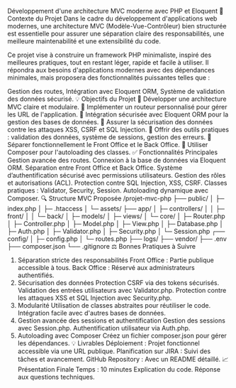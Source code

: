 Développement d'une architecture MVC moderne avec PHP et Eloquent
📅 Contexte du Projet
Dans le cadre du développement d'applications web modernes, une architecture MVC (Modèle-Vue-Contrôleur) bien structurée est essentielle pour assurer une séparation claire des responsabilités, une meilleure maintenabilité et une extensibilité du code.

Ce projet vise à construire un framework PHP minimaliste, inspiré des meilleures pratiques, tout en restant léger, rapide et facile à utiliser. Il répondra aux besoins d'applications modernes avec des dépendances minimales, mais proposera des fonctionnalités puissantes telles que :

Gestion des routes,
Intégration avec Eloquent ORM,
Système de validation des données sécurisé.
💡 Objectifs du Projet
🔹 Développer une architecture MVC claire et modulaire.
🔹 Implémenter un routeur personnalisé pour gérer les URL de l'application.
🔹 Intégration sécurisée avec Eloquent ORM pour la gestion des bases de données.
🔹 Assurer la sécurisation des données contre les attaques XSS, CSRF et SQL Injection.
🔹 Offrir des outils pratiques : validation des données, système de sessions, gestion des erreurs.
🔹 Séparer fonctionnellement le Front Office et le Back Office.
🔹 Utiliser Composer pour l'autoloading des classes.
✅ Fonctionnalités Principales
Gestion avancée des routes.
Connexion à la base de données via Eloquent ORM.
Séparation entre Front Office et Back Office.
Système d’authentification sécurisé avec permissions utilisateurs.
Gestion des rôles et autorisations (ACL).
Protection contre SQL Injection, XSS, CSRF.
Classes pratiques : Validator, Security, Session.
Autoloading dynamique avec Composer.
🔍 Structure MVC Proposée
/projet-mvc-php
├── public/
│   ├─ index.php
│   ├─ .htaccess
│   └─ assets/
├── app/
│   ├─ controllers/
│   │   ├─ front/
│   │   └─ back/
│   ├─ models/
│   ├─ views/
│   └─ core/
│       ├─ Router.php
│       ├─ Controller.php
│       ├─ Model.php
│       ├─ View.php
│       ├─ Database.php
│       ├─ Auth.php
│       ├─ Validator.php
│       ├─ Security.php
│       └─ Session.php
┌── config/
│   ├─ config.php
│   └─ routes.php
├── logs/
├── vendor/
├── .env
├── composer.json
└── .gitignore
⚖️ Bonnes Pratiques à Suivre
1. Séparation stricte des responsabilités
Front Office : Partie publique accessible à tous.
Back Office : Réservé aux administrateurs authentifiés.
2. Sécurisation des données
Protection CSRF via des tokens sécurisés.
Validation des entrées utilisateurs avec Validator.php.
Protection contre les attaques XSS et SQL Injection avec Security.php.
3. Modularité
Utilisation de classes abstraites pour réutiliser le code.
Intégration facile avec d'autres bases de données.
4. Gestion avancée des sessions et authentification
Gestion des sessions avec Session.php.
Authentification utilisateur via Auth.php.
5. Autoloading avec Composer
Créez un fichier composer.json pour gérer les dépendances.
💡 Livrables
Déploiement : Projet fonctionnel accessible via une URL publique.
Planification sur JIRA : Suivi des tâches et avancement.
GitHub Repository : Avec un README détaillé.
📈 Présentation Finale
Temps : 10 minutes
Explication du code.
Réponse aux questions techniques.